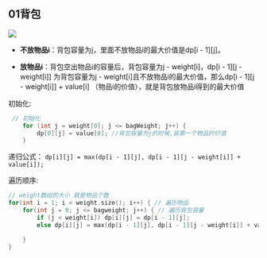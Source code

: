 ## 01背包
![](Pasted%20image%2020240917121547.png)

- **不放物品i**：背包容量为j，里面不放物品i的最大价值是dp[i - 1][j]。
    
- **放物品i**：背包空出物品i的容量后，背包容量为j - weight[i]，dp[i - 1][j - weight[i]] 为背包容量为j - weight[i]且不放物品i的最大价值，那么dp[i - 1][j - weight[i]] + value[i] （物品i的价值），就是背包放物品i得到的最大价值
    
初始化:
```c++
 // 初始化
    for (int j = weight[0]; j <= bagWeight; j++) {
        dp[0][j] = value[0]; //背包容量为j的时候,装第一个物品的价值
    }
```

递归公式： `dp[i][j] = max(dp[i - 1][j], dp[i - 1][j - weight[i]] + value[i]);`

遍历顺序:
```c++
// weight数组的大小 就是物品个数
for(int i = 1; i < weight.size(); i++) { // 遍历物品
    for(int j = 0; j <= bagweight; j++) { // 遍历背包容量
        if (j < weight[i]) dp[i][j] = dp[i - 1][j];
        else dp[i][j] = max(dp[i - 1][j], dp[i - 1][j - weight[i]] + value[i]);

    }
}
```
